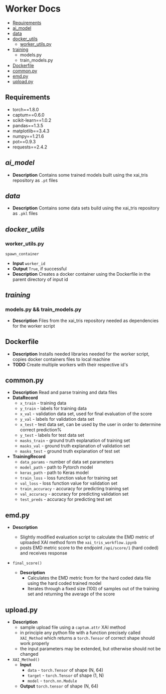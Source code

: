 # Worker Docs
- [Requirements](#requirements)
- [ai_model](#ai_model)
- [data](#data)
- [docker_utils](#docker_utils)
	- [worker_utils.py](#worker_utils.py)
- [training](#training)
	- models.py
	- train_models.py
- [Dockerfile](#Dockerfile)
- [common.py](#common.py)
- [emd.py](#emd.py)
- [upload.py](#upload.py)

## Requirements
- torch==1.8.0
- captum==0.6.0
- scikit-learn==1.0.2
- pandas==1.3.5
- matplotlib==3.4.3
- numpy==1.21.6
- pot==0.9.3
- requests==2.4.2
## *ai_model*
- **Description** Contains some trained models built using the xai_tris repository as `.pt` files

## *data*
- **Description** Contains some data sets build using the xai_tris repository as `.pkl` files

## *docker_utils*

### worker_utils.py
`spawn_container`
  - **Input** `worker_id`
  - **Output** `True`, if successful
  - **Description** Creates a docker container using the Dockerfile in the parent directory of input id

## *training*
### models.py && train_models.py
- **Description** Files from the xai_tris repository needed as dependencies for the worker script

## Dockerfile
- **Description** Installs needed libraries needed for the worker script, copies docker containers files to local machine
- **TODO** Create multiple workers with their respective id's

## common.py
- **Description** Read and parse training and data files
- **DataRecord**
	- `x_train` - training data
	- `y_train` - labels for training data
	- `x_val` - validation data set, used for final evaluation of the score
	- `y_val` - labels for validation data set
	- `x_test` - test data set, can be used by the user in order to determine correct prediction%
	- `y_test` - labels for test data set
	- `masks_train` - ground truth explanation of training set
	- `masks_val` - ground truth explanation of validation set
	- `masks_test` - ground truth explanation of test set
- **TrainingRecord**
	- `data_params` - number of data set parameters
	- `model_path` - path to Pytorch model
	- `keras_path` - path to Keras model
	- `train_loss` - loss function value for training set
	- `val_loss` - loss function value for validation set
	- `train_accuracy` - accuracy for predicting training set
	- `val_accuracy` - accuracy for predicting validation set
	- `test_preds` - accuracy for predicting test set

## emd.py
- **Description** 
	- Slightly modified evaluation script to calculate the EMD metric of uploaded XAI method form the `xai_tris_workflow.ipynb`
	- posts EMD metric score to the endpoint `/api/score/1` (hard coded) and receives response

- `final_score()`
	- **Description**
		- Calculates the EMD metric from for the hard coded data file using the hard coded trained model
		- Iterates through a fixed size (100) of samples out of the training set and returning the average of the score


## upload.py
- **Description**
	- sample upload file using a `captum.attr` XAI method
	- in principle any python file with a function precisely called `XAI_Method` which returns a `torch.Tensor` of correct shape should work properly
	- the input parameters may be extended, but otherwise should not be changed
- `XAI_Method()`
	- **Input**
		- `data` - `torch.Tensor` of shape (N, 64)
		- `target` - `torch.Tensor` of shape (1, N)
		- `model` - `torch.nn.Module`
	- **Output** `torch.tensor` of shape (N, 64)
